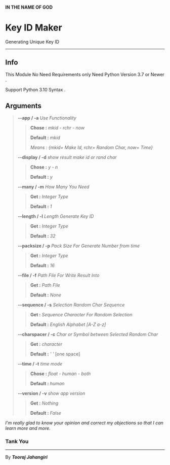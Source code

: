 #### IN THE NAME OF GOD

# **Key ID Maker**

Generating Unique Key ID

---

## Info

This Module No Need Requirements only Need Python Version 3.7 or Newer .

Support Python 3.10 Syntax .

## Arguments

> **--app / -a**	*Use Functionality*
>
> > **Chose :** *mkid - rchr - now*
> >
> > **Default :**  *mkid*
> >
> > *Means : {mkid= Make Id, rchr= Random Char, now= Time}*
>
> **--display / -d**	*show result make id or rand char*
>
> > **Chose :** *y - n*
> >
> > **Default :**  *y*
>
> **--many / -m**	*How Many You Need*
>
> > **Get :** *Integer Type*
> >
> > **Default :**  *1*
>
> **--length / -l**	*Length Generate Key ID*
>
> > **Get :** *Integer Type*
> >
> > **Default :**  *32*
>
> **--packsize / -p**	*Pack Size For Generate Number from time*
>
> > **Get :** *Integer Type*
> >
> > **Default :**  *16*
>
> **--file / -f**	*Path File For Write Result Into*
>
> > **Get :** *Path File*
> >
> > **Default :**  *None*
>
> **--sequence / -s**	*Selection Random Char Sequence*
>
> > **Get :** *Sequence Character For Random Selection*
> >
> > **Default :**  *English Alphabet [A-Z a-z]*
>
> **--charspacer / -c**	*Char or Symbol between Selected Random Char*
>
> > **Get :** *character*
> >
> > **Default :**  *' '* [one space]
>
> **--time / -t**	*time mode*
>
> > **Chose :** *float - human - both*
> >
> > **Default :**  *human* 
>
> **--version / -v**	*show app version*
>
> > **Get :** *Nothing*
> >
> > **Default :**  *False* 



*I'm really glad to know your opinion and correct my objections so that I can learn more and more.*

### Tank You 

---

By ***Tooraj Jahangiri***